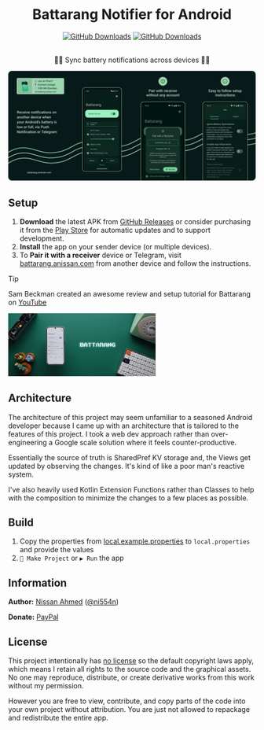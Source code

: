 <h1 align="center">Battarang Notifier for Android</h1>

<div align="center">
  <a href="https://github.com/ni554n/battarang-notifier-android/releases"><img alt="GitHub Downloads" src="https://img.shields.io/github/downloads/ni554n/battarang-notifier-android/total?style=flat&logo=github&labelColor=%23031919&color=%2391d7b3"></a>
  <a href="https://play.google.com/store/apps/details?id=com.anissan.battarang"><img  alt="GitHub Downloads" src="https://img.shields.io/endpoint?color=%2391d7b3&logo=google-play&labelColor=%23031919&url=https%3A%2F%2Fplay.cuzi.workers.dev%2Fplay%3Fi%3Dcom.anissan.battarang%26gl%3DUS%26hl%3Den%26l%3Dplay%2520store%26m%3D%24installs"></a>
</div>

<br>

<p align="center">🔔🪫 Sync battery notifications across devices 🔋🔔</p>

![Battarang Features](.docs/features.png)

## Setup

1. **Download** the latest APK from [GitHub Releases](https://github.com/ni554n/battarang-notifier-android/releases) or consider purchasing it from the [Play Store](https://play.google.com/store/apps/details?id=com.anissan.battarang) for automatic updates and to support development.
2. **Install** the app on your sender device (or multiple devices).
3. To **Pair it with a receiver** device or Telegram, visit [battarang.anissan.com](https://battarang.anissan.com) from another device and follow the instructions.

> [!TIP]
>
> Sam Beckman created an awesome review and setup tutorial for Battarang on [YouTube](https://www.youtube.com/watch?v=xthkvsnNb-8&t=237s)
>
> <a href="https://www.youtube.com/watch?v=xthkvsnNb-8&t=237s"><img src=".docs/sam_beckman_review_thumbnail.jpg" width="300"></a>

## Architecture

The architecture of this project may seem unfamiliar to a seasoned Android developer
because I came up with an architecture that is tailored to the features of this project.
I took a web dev approach rather than over-engineering a Google scale solution where it feels
counter-productive.

Essentially the source of truth is SharedPref KV storage and, the Views get updated by observing the
changes.
It's kind of like a poor man's reactive system.

I've also heavily used Kotlin Extension Functions rather than Classes to help with the composition
to minimize the changes to a few places as possible.

## Build

1. Copy the properties from [local.example.properties](local.example.properties)
   to `local.properties` and provide the values
2. `🔨 Make Project` or `▶️ Run` the app

## Information

**Author:** [Nissan Ahmed](https://anissan.com) ([@ni554n](https://twitter.com/ni554n))

**Donate:** [PayPal](https://paypal.me/ni554n)
<img src="https://ping.anissan.com/?repo=battarang-notifier-android" width="0" height="0" align="right">

## License

This project intentionally
has [no license](https://docs.github.com/en/repositories/managing-your-repositorys-settings-and-features/customizing-your-repository/licensing-a-repository#choosing-the-right-license)
so the default copyright laws apply,
which means I retain all rights to the source code and the graphical assets.
No one may reproduce, distribute, or create derivative works from this work without my permission.

However you are free to view, contribute, and copy parts of the code into your own project without
attribution.
You are just not allowed to repackage and redistribute the entire app.
